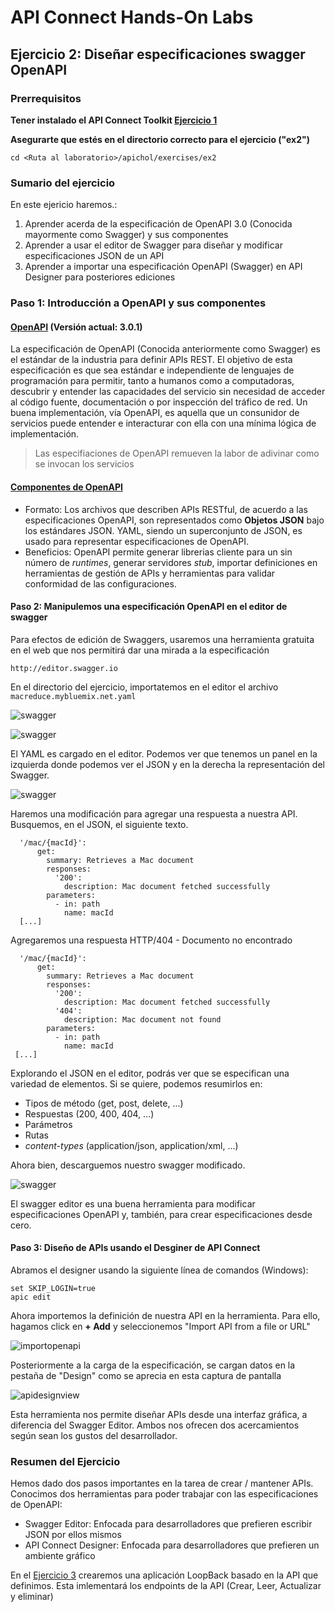 # API Connect Hands-On Labs

## Ejercicio 2: Diseñar especificaciones swagger OpenAPI

### Prerrequisitos

**Tener instalado el API Connect Toolkit [Ejercicio 1](../ex1)**

**Asegurarte que estés en el directorio correcto para el ejercicio ("ex2")**

```
cd <Ruta al laboratorio>/apichol/exercises/ex2
```

### Sumario del ejercicio

En este ejericio haremos.:

1. Aprender acerda de la especificación de OpenAPI 3.0 (Conocida mayormente como Swagger) y sus componentes
2. Aprender a usar el editor de Swagger para diseñar y modificar especificaciones JSON de un API
3. Aprender a importar una especificación OpenAPI (Swagger) en API Designer para posteriores ediciones

### Paso 1: Introducción a OpenAPI y sus componentes

#### [OpenAPI](https://github.com/OAI/OpenAPI-Specification) (Versión actual: 3.0.1)
La especificación de OpenAPI (Conocida anteriormente como Swagger) es el estándar de la industria para definir APIs REST. El objetivo de esta especificación es que sea estándar e independiente de lenguajes de programación para permitir, tanto a humanos como a computadoras, descubrir y entender las capacidades del servicio sin necesidad de acceder al código fuente, documentación o por inspección del tráfico de red. Un buena implementación, vía OpenAPI, es aquella que un consunidor de servicios puede entender e interacturar con ella con una mínima lógica de implementación.

<blockquote>Las especifiaciones de OpenAPI remueven la labor de adivinar como se invocan los servicios</blockquote>

#### [Componentes de OpenAPI](https://github.com/OAI/OpenAPI-Specification/blob/master/versions/3.0.1.md)

- Formato: Los archivos que describen APIs RESTful, de acuerdo a las especificaciones OpenAPI, son representados como **Objetos JSON** bajo los estándares JSON. YAML, siendo un superconjunto de JSON, es usado para representar especificaciones de OpenAPI.
- Beneficios: OpenAPI permite generar librerias cliente para un sin número de *runtimes*, generar servidores *stub*, importar definiciones en herramientas de gestión de APIs y herramientas para validar conformidad de las configuraciones.

#### Paso 2: Manipulemos una especificación OpenAPI en el editor de swagger

Para efectos de edición de Swaggers, usaremos una herramienta gratuita en el web que nos permitirá dar una mirada a la especificación

```
http://editor.swagger.io
```

En el directorio del ejercicio, importatemos en el editor el archivo ``macreduce.mybluemix.net.yaml``

![swagger](https://raw.githubusercontent.com/surasiterix/apichol/master/images/ex2/swaggerspec_import.png)

![swagger](https://raw.githubusercontent.com/surasiterix/apichol/master/images/ex2/importfile.png)

El YAML es cargado en el editor. Podemos ver que tenemos un panel en la izquierda donde podemos ver el JSON y en la derecha la representación del Swagger.

![swagger](https://raw.githubusercontent.com/surasiterix/apichol/master/images/ex2/macreduce.png)

Haremos una modificación para agregar una respuesta a nuestra API. Busquemos, en el JSON, el siguiente texto.

```
  '/mac/{macId}':
      get:
        summary: Retrieves a Mac document
        responses:
          '200':
            description: Mac document fetched successfully
        parameters:
          - in: path
            name: macId
  [...]
```
Agregaremos una respuesta HTTP/404 - Documento no encontrado 

```
  '/mac/{macId}':
      get:
        summary: Retrieves a Mac document
        responses:
          '200':
            description: Mac document fetched successfully
          '404':
            description: Mac document not found
        parameters:
          - in: path
            name: macId
 [...]
```

Explorando el JSON en el editor, podrás ver que se especifican una variedad de elementos. Si se quiere, podemos resumirlos en:
- Tipos de método (get, post, delete, ...)
- Respuestas (200, 400, 404, ...)
- Parámetros
- Rutas
- *content-types* (application/json, application/xml, ...)

Ahora bien, descarguemos nuestro swagger modificado.

![swagger](https://raw.githubusercontent.com/surasiterix/apichol/master/images/ex2/downloadjson.png)

El swagger editor es una buena herramienta para modificar especificaciones OpenAPI y, también, para crear especificaciones desde cero.

#### Paso 3: Diseño de APIs usando el Desginer de API Connect

Abramos el designer usando la siguiente línea de comandos (Windows):

```
set SKIP_LOGIN=true
apic edit
```

Ahora importemos la definición de nuestra API en la herramienta.  Para ello, hagamos click en **+ Add** y seleccionemos "Import API from a file or URL"

![importopenapi](https://raw.githubusercontent.com/surasiterix/apichol/master/images/ex2/importopenapi.png)

Posteriormente a la carga de la especificación, se cargan datos en la pestaña de "Design" como se aprecia en esta captura de pantalla

![apidesignview](https://raw.githubusercontent.com/surasiterix/apichol/master/images/ex2/apidesignview.png)

Esta herramienta nos permite diseñar APIs desde una interfaz gráfica, a diferencia del Swagger Editor. Ambos nos ofrecen dos acercamientos según sean los gustos del desarrollador.

### Resumen del Ejercicio

Hemos dado dos pasos importantes en la tarea de crear / mantener APIs. Conocimos dos herramientas para poder trabajar con las especificaciones de OpenAPI:
- Swagger Editor: Enfocada para desarrolladores que prefieren escribir JSON por ellos mismos
- API Connect Designer: Enfocada para desarrolladores que prefieren un ambiente gráfico

En el [Ejercicio 3](../ex3) crearemos una aplicación LoopBack basado en la API que definimos. Esta imlementará los endpoints de la API (Crear, Leer, Actualizar y eliminar)
